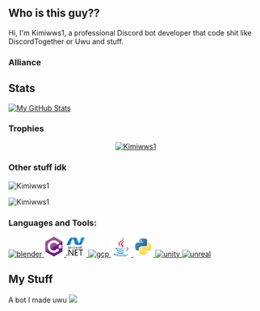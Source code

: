 ## Who is this guy??
Hi, I'm Kimiwws1, a professional Discord bot developer that code shit like DiscordTogether or Uwu and stuff.

### Alliance

## Stats
[![My GitHub Stats](https://github-readme-stats.vercel.app/api/?username=Kimiwws1&count_private=true&theme=synthwave&showicons=true)]()
### Trophies
<p align="center"> <a href="https://github.com/ryo-ma/github-profile-trophy"><img src="https://github-profile-trophy.vercel.app/?username=Kimiwws1" alt="Kimiwws1" /></a> </p>

### Other stuff idk
<p><img align="center" src="https://github-readme-stats.vercel.app/api/top-langs?username=Kimiwws1&show_icons=true&locale=en&layout=comfortable" alt="Kimiwws1" /></p>

<p><img align="center" src="https://github-readme-streak-stats.herokuapp.com/?user=Kimiwws1&" alt="Kimiwws1" /></p>                                                                                                      
                                                                                                      
                                                                                                      
                         




<h3 align="left">Languages and Tools:</h3>
<p align="left"> <a href="https://www.blender.org/" target="_blank"> <img src="https://download.blender.org/branding/community/blender_community_badge_white.svg" alt="blender" width="40" height="40"/> </a> <a href="https://www.w3schools.com/cs/" target="_blank"> <img src="https://raw.githubusercontent.com/devicons/devicon/master/icons/csharp/csharp-original.svg" alt="csharp" width="40" height="40"/> </a> <a href="https://dotnet.microsoft.com/" target="_blank"> <img src="https://raw.githubusercontent.com/devicons/devicon/master/icons/dot-net/dot-net-original-wordmark.svg" alt="dotnet" width="40" height="40"/> </a> <a href="https://cloud.google.com" target="_blank"> <img src="https://www.vectorlogo.zone/logos/google_cloud/google_cloud-icon.svg" alt="gcp" width="40" height="40"/> </a> <a href="https://www.java.com" target="_blank"> <img src="https://raw.githubusercontent.com/devicons/devicon/master/icons/java/java-original.svg" alt="java" width="40" height="40"/> </a> <a href="https://www.python.org" target="_blank"> <img src="https://raw.githubusercontent.com/devicons/devicon/master/icons/python/python-original.svg" alt="python" width="40" height="40"/> </a> <a href="https://unity.com/" target="_blank"> <img src="https://www.vectorlogo.zone/logos/unity3d/unity3d-icon.svg" alt="unity" width="40" height="40"/> </a> <a href="https://unrealengine.com/" target="_blank"> <img src="https://raw.githubusercontent.com/kenangundogan/fontisto/036b7eca71aab1bef8e6a0518f7329f13ed62f6b/icons/svg/brand/unreal-engine.svg" alt="unreal" width="40" height="40"/> </a> </p>

## My Stuff
A bot I made uwu
<a href="https://top.gg/bot/898983021305294869">
  <img src="https://top.gg/api/widget/898983021305294869.svg">
</a>
